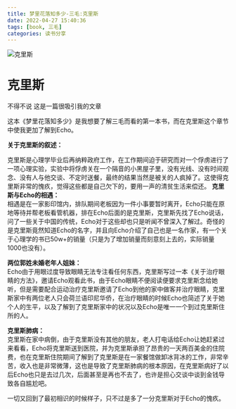 ```yaml
---
title: 梦里花落知多少-三毛:克里斯
date: 2022-04-27 15:40:36
tags: [book, 三毛]
categories: 读书分享
---
```

![克里斯](https://im1.book.com.tw/image/getImage?i=https://www.books.com.tw/img/CN1/142/93/CN11429310.jpg&v=59779084&w=348&h=348)
<!-- more -->

克里斯
=====

不得不说 这是一篇很吸引我的文章

这本《梦里花落知多少》是我想要了解三毛而看的第一本书，而在克里斯这个章节中使我更加了解到Echo。

**关于克里斯的叙述：**

克里斯是心理学毕业后再纳粹政府工作，在工作期间迫于研究而对一个俘虏进行了一项心理实验，实验中将俘虏关在一个隔音的小黑屋子里，没有光线、没有时间观念、没有人与他交谈、不定时送餐，最终的结果当然是被关的人疯掉了。这使得克里斯非常的愧疚，觉得这些都是自己欠下的，要用一声的清贫生活来偿还。
**克里斯与Echo的相遇：**  
相遇是在一家影印馆内，排队期间老板因为一件小事要暂时离开，Echo只能在原地等待并帮老板看管机器，排在Echo后面的是克里斯，克里斯先找了Echo说话，问了一些关于中国的传统，Echo对于这些却也只是听闻不曾深入了解过。奇怪的是克里斯竟然知道Echo的名字，并且向Echo介绍了自己也是一名作家，有一个关于心理学的书已50w+的销量（只是为了增加销量而刻意刻上去的，实际销量1000也没有）。

**两位郭姓未婚老年人姐妹：**  
Echo由于用眼过度导致眼睛无法专注看任何东西，克里斯写过一本《关于治疗眼睛的方法》，邀请Echo观看此书，由于Echo眼睛不便阅读便要求克里斯念给她听，但是需要配合运动治疗克里斯邀请了Echo到他的家中做客并治疗眼睛，克里斯家中有两位老人只会荷兰语印尼华侨，在治疗眼睛的时候Echo也简述了关于她个人的生平，以及了解到了克里斯家中的状况以及Echo是唯一一个到过克里斯住所的人。

**克里斯肺病：**  
克里斯在家中病倒，由于克里斯没有其他的朋友，老人打电话给Echo让她赶紧过来看看，Echo将克里斯送到医院，并为克里斯承担了昂贵的一天两百美金的住院费，也在克里斯住院期间了解到了克里斯是在一家餐馆做卸冰背冰的工作，非常辛苦，收入也是非常微薄，这也是导致了克里斯肺病的根本原因，在克里斯病好了以后Echo也只是去过几次，后面甚至是再也不去了，也许是担心交谈中谈到金钱导致各自尴尬吧。

一切又回到了最初相识的时候样子，只不过是多了一分克里斯对于Echo的愧疚。

